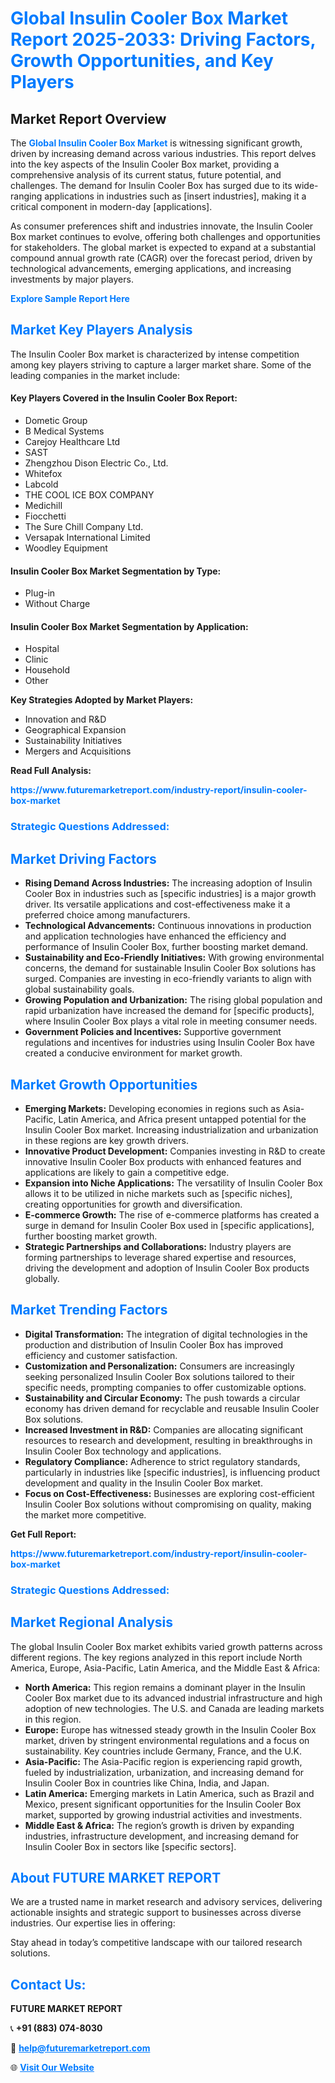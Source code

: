 <h1 style="color: #007BFF;">Global Insulin Cooler Box Market Report 2025-2033: Driving Factors, Growth Opportunities, and Key Players</h1>

<section id="overview">
<h2>Market Report Overview</h2>
<p>The <a href="https://www.futuremarketreport.com/industry-report/insulin-cooler-box-market" style="color: #007BFF; text-decoration: none;"><strong>Global Insulin Cooler Box Market</strong></a> is witnessing significant growth, driven by increasing demand across various industries. This report delves into the key aspects of the Insulin Cooler Box market, providing a comprehensive analysis of its current status, future potential, and challenges. The demand for Insulin Cooler Box has surged due to its wide-ranging applications in industries such as [insert industries], making it a critical component in modern-day [applications].</p>
<p>As consumer preferences shift and industries innovate, the Insulin Cooler Box market continues to evolve, offering both challenges and opportunities for stakeholders. The global market is expected to expand at a substantial compound annual growth rate (CAGR) over the forecast period, driven by technological advancements, emerging applications, and increasing investments by major players.</p>
</section>

<section id="overview">
<p><a href="https://www.futuremarketreport.com/request-sample/reportId=77346" style="color: #007BFF; text-decoration: none;"><strong>Explore Sample Report Here</strong></a></p>
</section>

<section id="key-players">
<h2 style="color: #007BFF;">Market Key Players Analysis</h2>
<p>The Insulin Cooler Box market is characterized by intense competition among key players striving to capture a larger market share. Some of the leading companies in the market include:</p>
<h4>Key Players Covered in the Insulin Cooler Box Report:</h4>
<ul><li>Dometic Group</li><li>B Medical Systems</li><li>Carejoy Healthcare Ltd</li><li>SAST</li><li>Zhengzhou Dison Electric Co., Ltd.</li><li>Whitefox</li><li>Labcold</li><li>THE COOL ICE BOX COMPANY</li><li>Medichill</li><li>Fiocchetti</li><li>The Sure Chill Company Ltd.</li><li>Versapak International Limited</li><li>Woodley Equipment</li></ul>
<h4>Insulin Cooler Box Market Segmentation by Type:</h4>
<ul><li>Plug-in</li><li>Without Charge</li></ul>

<h4>Insulin Cooler Box Market Segmentation by Application:</h4>
<ul><li>Hospital</li><li>Clinic</li><li>Household</li><li>Other</li></ul>
<p><strong>Key Strategies Adopted by Market Players:</strong></p>
<ul>
<li>Innovation and R&D</li>
<li>Geographical Expansion</li>
<li>Sustainability Initiatives</li>
<li>Mergers and Acquisitions</li>
</ul>
</section>

<section>
<p><strong>Read Full Analysis: </strong></p><a href="https://www.futuremarketreport.com/industry-report/insulin-cooler-box-market" style="color: #007BFF; text-decoration: none;"><strong>https://www.futuremarketreport.com/industry-report/insulin-cooler-box-market</strong></a>
<h3 style="color: #007BFF;">Strategic Questions Addressed:</h3>
</section>

<section id="driving-factors">
<h2 style="color: #007BFF;">Market Driving Factors</h2>
<ul>
<li><strong>Rising Demand Across Industries:</strong> The increasing adoption of Insulin Cooler Box in industries such as [specific industries] is a major growth driver. Its versatile applications and cost-effectiveness make it a preferred choice among manufacturers.</li>
<li><strong>Technological Advancements:</strong> Continuous innovations in production and application technologies have enhanced the efficiency and performance of Insulin Cooler Box, further boosting market demand.</li>
<li><strong>Sustainability and Eco-Friendly Initiatives:</strong> With growing environmental concerns, the demand for sustainable Insulin Cooler Box solutions has surged. Companies are investing in eco-friendly variants to align with global sustainability goals.</li>
<li><strong>Growing Population and Urbanization:</strong> The rising global population and rapid urbanization have increased the demand for [specific products], where Insulin Cooler Box plays a vital role in meeting consumer needs.</li>
<li><strong>Government Policies and Incentives:</strong> Supportive government regulations and incentives for industries using Insulin Cooler Box have created a conducive environment for market growth.</li>
</ul>
</section>

<section id="growth-opportunities">
<h2 style="color: #007BFF;">Market Growth Opportunities</h2>
<ul>
<li><strong>Emerging Markets:</strong> Developing economies in regions such as Asia-Pacific, Latin America, and Africa present untapped potential for the Insulin Cooler Box market. Increasing industrialization and urbanization in these regions are key growth drivers.</li>
<li><strong>Innovative Product Development:</strong> Companies investing in R&D to create innovative Insulin Cooler Box products with enhanced features and applications are likely to gain a competitive edge.</li>
<li><strong>Expansion into Niche Applications:</strong> The versatility of Insulin Cooler Box allows it to be utilized in niche markets such as [specific niches], creating opportunities for growth and diversification.</li>
<li><strong>E-commerce Growth:</strong> The rise of e-commerce platforms has created a surge in demand for Insulin Cooler Box used in [specific applications], further boosting market growth.</li>
<li><strong>Strategic Partnerships and Collaborations:</strong> Industry players are forming partnerships to leverage shared expertise and resources, driving the development and adoption of Insulin Cooler Box products globally.</li>
</ul>
</section>

<section id="trending-factors">
<h2 style="color: #007BFF;">Market Trending Factors</h2>
<ul>
<li><strong>Digital Transformation:</strong> The integration of digital technologies in the production and distribution of Insulin Cooler Box has improved efficiency and customer satisfaction.</li>
<li><strong>Customization and Personalization:</strong> Consumers are increasingly seeking personalized Insulin Cooler Box solutions tailored to their specific needs, prompting companies to offer customizable options.</li>
<li><strong>Sustainability and Circular Economy:</strong> The push towards a circular economy has driven demand for recyclable and reusable Insulin Cooler Box solutions.</li>
<li><strong>Increased Investment in R&D:</strong> Companies are allocating significant resources to research and development, resulting in breakthroughs in Insulin Cooler Box technology and applications.</li>
<li><strong>Regulatory Compliance:</strong> Adherence to strict regulatory standards, particularly in industries like [specific industries], is influencing product development and quality in the Insulin Cooler Box market.</li>
<li><strong>Focus on Cost-Effectiveness:</strong> Businesses are exploring cost-efficient Insulin Cooler Box solutions without compromising on quality, making the market more competitive.</li>
</ul>
</section>

<section>
<p><strong>Get Full Report: </strong></p><a href="https://www.futuremarketreport.com/industry-report/insulin-cooler-box-market" style="color: #007BFF; text-decoration: none;"><strong>https://www.futuremarketreport.com/industry-report/insulin-cooler-box-market</strong></a>
<h3 style="color: #007BFF;">Strategic Questions Addressed:</h3>
</section>


<section id="regional-analysis">
<h2 style="color: #007BFF;">Market Regional Analysis</h2>
<p>The global Insulin Cooler Box market exhibits varied growth patterns across different regions. The key regions analyzed in this report include North America, Europe, Asia-Pacific, Latin America, and the Middle East & Africa:</p>
<ul>
<li><strong>North America:</strong> This region remains a dominant player in the Insulin Cooler Box market due to its advanced industrial infrastructure and high adoption of new technologies. The U.S. and Canada are leading markets in this region.</li>
<li><strong>Europe:</strong> Europe has witnessed steady growth in the Insulin Cooler Box market, driven by stringent environmental regulations and a focus on sustainability. Key countries include Germany, France, and the U.K.</li>
<li><strong>Asia-Pacific:</strong> The Asia-Pacific region is experiencing rapid growth, fueled by industrialization, urbanization, and increasing demand for Insulin Cooler Box in countries like China, India, and Japan.</li>
<li><strong>Latin America:</strong> Emerging markets in Latin America, such as Brazil and Mexico, present significant opportunities for the Insulin Cooler Box market, supported by growing industrial activities and investments.</li>
<li><strong>Middle East & Africa:</strong> The region’s growth is driven by expanding industries, infrastructure development, and increasing demand for Insulin Cooler Box in sectors like [specific sectors].</li>
</ul>
</section>

<footer>
<h2 style="color: #007BFF;">About FUTURE MARKET REPORT</h2>
<p>We are a trusted name in market research and advisory services, delivering actionable insights and strategic support to businesses across diverse industries. Our expertise lies in offering:</p>

<p>Stay ahead in today’s competitive landscape with our tailored research solutions.</p>

<h2 style="color: #007BFF;">Contact Us:</h2>
<p><strong>FUTURE MARKET REPORT</strong></p>
<p>📞 <strong>+91 (883) 074-8030</strong></p>
<p>📧 <strong><a href="mailto:help@futuremarketreport.com" style="color: #007BFF;">help@futuremarketreport.com</a></strong></p>
<p>🌐 <strong><a href="https://www.futuremarketreport.com/" style="color: #007BFF;">Visit Our Website</a></strong></p>
</footer>